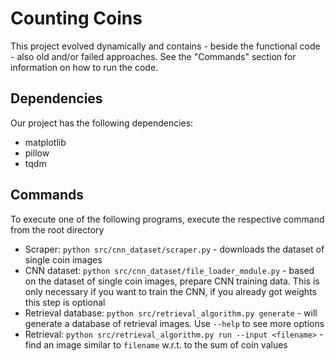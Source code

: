 # Counting Coins
This project evolved dynamically and contains - beside the functional code - also old and/or failed approaches.
See the "Commands" section for information on how to run the code.

## Dependencies
Our project has the following dependencies:
- matplotlib
- pillow
- tqdm

## Commands
To execute one of the following programs, execute the respective command from the root directory
- Scraper: `python src/cnn_dataset/scraper.py` - downloads the dataset of single coin images
- CNN dataset: `python src/cnn_dataset/file_loader_module.py` - based on the dataset of single coin images, prepare CNN training data. This is only necessary if you want to train the CNN, if you already got weights this step is optional
- Retrieval database: `python src/retrieval_algorithm.py generate` - will generate a database of retrieval images. Use `--help` to see more options 
- Retrieval: `python src/retrieval_algorithm.py run --input <filename>` - find an image similar to `filename` w.r.t. to the sum of coin values
